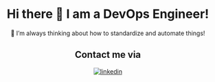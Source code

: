 <div align="center">
<h1>Hi there 👋 I am a DevOps Engineer!</h1>

<div>🤔 I’m always thinking about how to standardize and automate things!</div>

<h2>Contact me via</h2>
  
<a href="https://linkedin.com/in/freddieentity" target="_blank">
<img src=https://img.shields.io/badge/linkedin-%2300acee.svg?color=405DE6&style=for-the-badge&logo=linkedin&logoColor=white alt=linkedin style="margin-bottom: 5px;" />
</a>
  
 </div>

<!-- 
- 🔭 I’m currently working on ...
- 🌱 I’m currently learning ...
- 👯 I’m looking to collaborate on ...
- 🤔 I’m looking for help with ...
- 💬 Ask me about ...
- 📫 How to reach me: ...
- 😄 Pronouns: ...
- ⚡ Fun fact: ... -->

